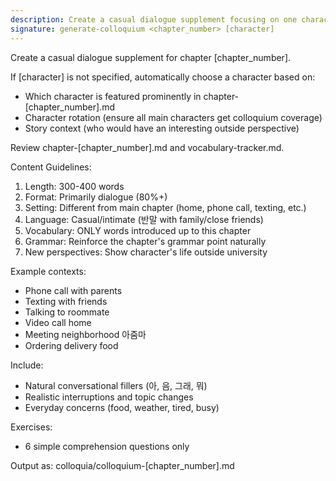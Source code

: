 ```yaml
---
description: Create a casual dialogue supplement focusing on one character
signature: generate-colloquium <chapter_number> [character]
---
```


Create a casual dialogue supplement for chapter [chapter_number].

If [character] is not specified, automatically choose a character based on:
- Which character is featured prominently in chapter-[chapter_number].md
- Character rotation (ensure all main characters get colloquium coverage)
- Story context (who would have an interesting outside perspective)

Review chapter-[chapter_number].md and vocabulary-tracker.md.

Content Guidelines:
1. Length: 300-400 words
2. Format: Primarily dialogue (80%+)
3. Setting: Different from main chapter (home, phone call, texting, etc.)
4. Language: Casual/intimate (반말 with family/close friends)
5. Vocabulary: ONLY words introduced up to this chapter
6. Grammar: Reinforce the chapter's grammar point naturally
7. New perspectives: Show character's life outside university

Example contexts:
- Phone call with parents
- Texting with friends
- Talking to roommate
- Video call home
- Meeting neighborhood 아줌마
- Ordering delivery food

Include:
- Natural conversational fillers (아, 음, 그래, 뭐)
- Realistic interruptions and topic changes
- Everyday concerns (food, weather, tired, busy)

Exercises:
- 6 simple comprehension questions only

Output as: colloquia/colloquium-[chapter_number].md
